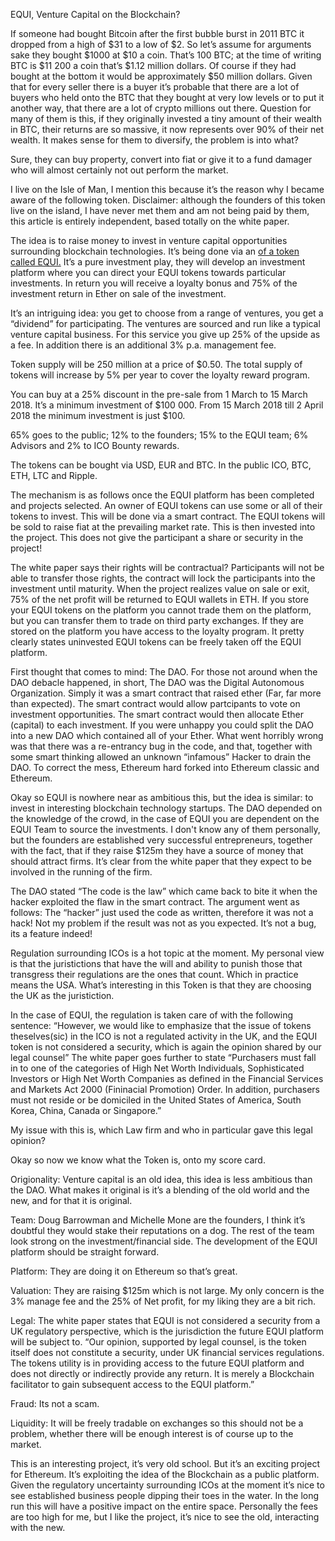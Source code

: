 EQUI, Venture Capital on the Blockchain?

If someone had bought Bitcoin after the first bubble burst in 2011 BTC it dropped from a high of $31 to a low of $2. So let’s assume for arguments sake they bought $1000 at $10 a coin. That’s 100 BTC; at the time of writing BTC is $11 200 a coin that’s $1.12 million dollars. Of course if they had bought at the bottom it would be approximately $50 million dollars. Given that for every seller there is a buyer it’s probable that there are a lot of buyers who held onto the BTC that they bought at very low levels or to put it another way, that there are a lot of crypto millions out there. Question for many of them is this, if they originally invested a tiny amount of their wealth in BTC, their returns are so massive, it now represents over 90% of their net wealth. It makes sense for them to diversify, the problem is into what?

Sure, they can buy property, convert into fiat or give it to a fund damager who will almost certainly not out perform the market.

I live on the Isle of Man, I mention this because it’s the reason why I became aware of the following token. Disclaimer: although the founders of this token live on the island, I have never met them and am not being paid by them, this article is entirely independent, based totally on the white paper.

The idea is to raise money to invest in venture capital opportunities surrounding blockchain technologies. It’s being done via an <a href="https://www.equi.capital/"> of a token called EQUI.</a> It’s a pure investment play, they will develop an investment platform where you can direct your EQUI tokens towards particular investments. In return you will receive a loyalty bonus and 75% of the investment return in Ether on sale of the investment.

It’s an intriguing idea: you get to choose from a range of ventures, you get a “dividend” for participating. The ventures are sourced and run like a typical venture capital business. For this service you give up 25% of the upside as a fee. In addition there is an additional 3% p.a. management fee.

Token supply will be 250 million at a price of $0.50. The total supply of tokens will increase by 5% per year to cover the loyalty reward program.

You can buy at a 25% discount in the pre-sale from 1 March to 15 March 2018. It’s a minimum investment of $100 000. From 15 March 2018 till 2 April 2018 the minimum investment is just $100.

65% goes to the public; 12% to the founders; 15% to the EQUI team; 6% Advisors and 2% to ICO Bounty rewards.

The tokens can be bought via USD, EUR and BTC. In the public ICO, BTC, ETH, LTC and Ripple.

The mechanism is as follows once the EQUI platform has been completed and projects selected. An owner of EQUI tokens can use some or all of their tokens to invest. This will be done via a smart contract. The EQUI tokens will be sold to raise fiat at the prevailing market rate. This is then invested into the project. This does not give the participant a share or security in the project!

The white paper says their rights will be contractual? Participants will not be able to transfer those rights, the contract will lock the participants into the investment until maturity. When the project realizes value on sale or exit, 75% of the net profit will be returned to EQUI wallets in ETH. If you store your EQUI tokens on the platform you cannot trade them on the platform, but you can transfer them to trade on third party exchanges. If they are stored on the platform you have access to the loyalty program. It pretty clearly states uninvested EQUI tokens can be freely taken off the EQUI platform.

First thought that comes to mind: The DAO. For those not around when the DAO debacle happened, in short, The DAO was the Digital Autonomous Organization. Simply it was a smart contract that raised ether (Far, far more than expected). The smart contract would allow partcipants to vote on investment opportunities. The smart contract would then allocate Ether (capital) to each investment. If you were unhappy you could split the DAO into a new DAO which contained all of your Ether. What went horribly wrong was that there was a re-entrancy bug in the code, and that, together with some smart thinking allowed an unknown “infamous” Hacker to drain the DAO. To correct the mess, Ethereum hard forked into Ethereum classic and Ethereum.

Okay so EQUI is nowhere near as ambitious this, but the idea is similar: to invest in interesting blockchain technology startups. The DAO depended on the knowledge of the crowd, in the case of EQUI you are dependent on the EQUI Team to source the investments. I don't know any of them personally, but the founders are established very successful entrepreneurs, together with the fact, that if they raise $125m they have a source of money that should attract firms. It’s clear from the white paper that they expect to be involved in the running of the firm.

The DAO stated “The code is the law” which came back to bite it when the hacker exploited the flaw in the smart contract. The argument went as follows: The “hacker” just used the code as written, therefore it was not a hack! Not my problem if the result was not as you expected. It’s not a bug, its a feature indeed!

Regulation surrounding ICOs is a hot topic at the moment. My personal view is that the juristictions that have the will and ability to punish those that transgress their regulations are the ones that count. Which in practice means the USA. What’s interesting in this Token is that they are choosing the UK as the juristiction.

In the case of EQUI, the regulation is taken care of with the following sentence: “However, we would like to emphasize that the issue of tokens theselves(sic) in the ICO is not a regulated activity in the UK, and the EQUI token is not considered a security, which is again the opinion shared by our legal counsel” The white paper goes further to state “Purchasers must fall in to one of the categories of High Net Worth Individuals, Sophisticated Investors or High Net Worth Companies as defined in the Financial Services and Markets Act 2000 (Fininacial Promotion) Order. In addition, purchasers must not reside or be domiciled in the United States of America, South Korea, China, Canada or Singapore.”

My issue with this is, which Law firm and who in particular gave this legal opinion?

Okay so now we know what the Token is, onto my score card.

Origionality: Venture capital is an old idea, this idea is less ambitious than the DAO. What makes it original is it’s a blending of the old world and the new, and for that it is original.

Team: Doug Barrowman and Michelle Mone are the founders, I think it’s doubtful they would stake their reputations on a dog. The rest of the team look strong on the investment/financial side. The development of the EQUI platform should be straight forward.

Platform: They are doing it on Ethereum so that’s great.

Valuation: They are raising $125m which is not large. My only concern is the 3% manage fee and the 25% of Net profit, for my liking they are a bit rich.

Legal: The white paper states that EQUI is not considered a security from a UK regulatory perspective, which is the jurisdiction the future EQUI platform will be subject to. “Our opinion, supported by legal counsel, is the token itself does not constitute a security, under UK financial services regulations. The tokens utility is in providing access to the future EQUI platform and does not directly or indirectly provide any return. It is merely a Blockchain facilitator to gain subsequent access to the EQUI platform.”

Fraud: Its not a scam.

Liquidity: It will be freely tradable on exchanges so this should not be a problem, whether there will be enough interest is of course up to the market.

This is an interesting project, it’s very old school. But it’s an exciting project for Ethereum. It’s exploiting the idea of the Blockchain as a public platform. Given the regulatory uncertainty surrounding ICOs at the moment it’s nice to see established business people dipping their toes in the water. In the long run this will have a positive impact on the entire space. Personally the fees are too high for me, but I like the project, it’s nice to see the old, interacting with the new.

